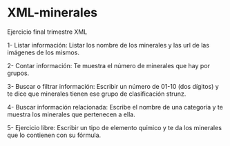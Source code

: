 # XML-minerales
Ejercicio final trimestre XML

1- Listar información: Listar los nombre de los minerales y las url de las imágenes de los mismos.

2- Contar información: Te muestra el número de minerales que hay por grupos.

3- Buscar o filtrar información: Escribir un número de 01-10 (dos dígitos) y te dice que minerales tienen ese grupo de clasificación strunz.

4- Buscar información relacionada: Escribe el nombre de una categoría y te muestra los minerales que pertenecen a ella.

5- Ejercicio libre: Escribir un tipo de elemento químico y te da los minerales que lo contienen con su fórmula.
